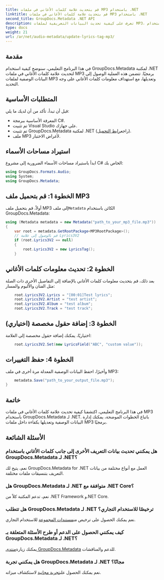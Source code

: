 ```yaml
---
title: قم بتحديث علامة كلمات الأغاني في ملفات MP3 باستخدام .NET
linktitle: قم بتحديث علامة كلمات الأغاني في ملفات MP3 باستخدام .NET
second_title: GroupDocs.Metadata .NET API
description: تعرف على كيفية تحديث البيانات التعريفية لملفات MP3، بما في ذلك تفاصيل كلمات الأغاني والفنان والألبوم برمجيًا باستخدام GroupDocs.Metadata لـ .NET.
type: docs
weight: 21
url: /ar/net/audio-metadata/update-lyrics-tag-mp3/
---
```

## مقدمة
في هذا البرنامج التعليمي، سنوضح كيفية استخدام GroupDocs.Metadata لمكتبة .NET لتحديث علامة كلمات الأغاني في ملفات MP3 برمجيًا. تتضمن هذه العملية الوصول إلى البيانات الوصفية لملفات MP3 وتعديلها، مع استهداف معلومات كلمات الأغاني على وجه التحديد.
## المتطلبات الأساسية
قبل أن تبدأ، تأكد من أن لديك ما يلي:
- المعرفة الأساسية ببرمجة C#.
- تم تثبيت Visual Studio على جهازك.
-  تم تثبيت GroupDocs.Metadata لمكتبة .NET (راجع[رابط التحميل](https://releases.groupdocs.com/metadata/net/)).
- ملف MP3 لأغراض الاختبار.

## استيراد مساحات الأسماء
ابدأ باستيراد مساحات الأسماء الضرورية إلى مشروع C# الخاص بك:
```csharp
using GroupDocs.Formats.Audio;
using System;
using GroupDocs.Metadata;
```
## الخطوة 1: قم بتحميل ملف MP3
 أولاً، قم بتحميل ملف MP3 إلى ملف`Metadata` الكائن باستخدام GroupDocs.Metadata:
```csharp
using (Metadata metadata = new Metadata("path_to_your_mp3_file.mp3"))
{
    var root = metadata.GetRootPackage<MP3RootPackage>();
    // قم بالوصول إلى علامة Lyrics3V2
    if (root.Lyrics3V2 == null)
    {
        root.Lyrics3V2 = new LyricsTag();
    }
```
## الخطوة 2: تحديث معلومات كلمات الأغاني
بعد ذلك، قم بتحديث معلومات كلمات الأغاني بالإضافة إلى التفاصيل الأخرى ذات الصلة مثل الفنان والألبوم والمسار:
```csharp
    root.Lyrics3V2.Lyrics = "[00:01]Test lyrics";
    root.Lyrics3V2.Artist = "test artist";
    root.Lyrics3V2.Album = "test album";
    root.Lyrics3V2.Track = "test track";
```
## الخطوة 3: إضافة حقول مخصصة (اختياري)
اختياريًا، يمكنك إضافة حقول مخصصة إلى العلامة:
```csharp
    root.Lyrics3V2.Set(new LyricsField("ABC", "custom value"));
```
## الخطوة 4: حفظ التغييرات
وأخيرًا، احفظ البيانات الوصفية المعدلة مرة أخرى في ملف MP3:
```csharp
    metadata.Save("path_to_your_output_file.mp3");
}
```

## خاتمة
في هذا البرنامج التعليمي، اكتشفنا كيفية تحديث علامة كلمات الأغاني في ملفات MP3 باستخدام GroupDocs.Metadata لـ .NET. باتباع الخطوات الموضحة، يمكنك إدارة البيانات الوصفية وتعديلها بكفاءة داخل ملفات MP3 برمجيًا.

## الأسئلة الشائعة
### هل يمكنني تحديث بيانات التعريف الأخرى إلى جانب كلمات الأغاني باستخدام GroupDocs.Metadata لـ .NET؟
نعم، يتيح لك GroupDocs.Metadata for .NET العمل مع أنواع مختلفة من بيانات التعريف بتنسيقات ملفات مختلفة.
### هل GroupDocs.Metadata لـ .NET متوافقة مع .NET Core؟
نعم، تدعم المكتبة كلاً من .NET Framework و.NET Core.
### هل تتطلب GroupDocs.Metadata لـ .NET ترخيصًا للاستخدام التجاري؟
 نعم يمكنك الحصول على ترخيص من[مستندات المجموعة](https://purchase.groupdocs.com/buy) للاستخدام التجاري.
### كيف يمكنني الحصول على الدعم أو طرح الأسئلة المتعلقة بـ GroupDocs.Metadata لـ .NET؟
 يمكنك زيارة[منتدى GroupDocs.Metadata](https://forum.groupdocs.com/c/metadata/14) للدعم والمناقشات.
### هل يمكنني تجربة GroupDocs.Metadata لـ .NET مجانًا؟
 نعم يمكنك الحصول على[تجربة مجانية](https://releases.groupdocs.com/) لاستكشاف ميزاته.